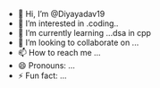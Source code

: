 - 👋 Hi, I’m @Diyayadav19
- 👀 I’m interested in .coding..
- 🌱 I’m currently learning ...dsa in cpp
- 💞️ I’m looking to collaborate on ...
- 📫 How to reach me ...
- 😄 Pronouns: ...
- ⚡ Fun fact: ...

<!---
Diyayadav19/Diyayadav19 is a ✨ special ✨ repository because its `README.md` (this file) appears on your GitHub profile.
You can click the Preview link to take a look at your changes.
--->
